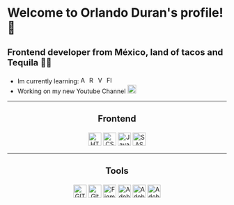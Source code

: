 <h1>Welcome to Orlando Duran's profile! 🥴</h1>
<h3 style="font-size: 20px">Frontend developer from México, land of tacos and Tequila 🌮🍾</h3>

<ul>
<li>Im currently learning: <img src="https://github.com/OrlandoDuranPY/Iconos/blob/main/Lenguajes/angular.png" alt="Angular" height="16px"/> <img src="https://github.com/OrlandoDuranPY/Iconos/blob/main/Lenguajes/react.png" alt="React" height="16px"/> <img src="https://github.com/OrlandoDuranPY/Iconos/blob/main/Lenguajes/vue.png" alt="Vue" height="16px"/> <img src="https://github.com/OrlandoDuranPY/Iconos/blob/main/Lenguajes/flutter.png" alt="Flutter" height="16px"/></li>

<li>Working on my new Youtube Channel <a href="https://www.youtube.com/channel/UCjyik2OU1z9zQoTeg3tyDAQ"><img src="https://github.com/OrlandoDuranPY/Iconos/blob/main/Redes%20Sociales/youtube.png" height="20px" alt="Sticky Header"/></a> </li>
</ul>

---
<h3 align="center" style="font-size:20px">Frontend</h3>
<p align="center">
<img height="30px" src="https://github.com/OrlandoDuranPY/Iconos/blob/main/Lenguajes/html.png" alt="HTML5"/> <img height="30px" src="https://github.com/OrlandoDuranPY/Iconos/blob/main/Lenguajes/css.png" alt="CSS"/> <img height="30px" src="https://github.com/OrlandoDuranPY/Iconos/blob/main/Lenguajes/js.png" alt="Javascript"/> <img height="30px" src="https://github.com/OrlandoDuranPY/Iconos/blob/main/Lenguajes/sass.png" alt="SASS"/>
</p>

---
<h3 align="center" style="font-size:20px">Tools</h3>
<p align="center">
<img height="30px" src="https://github.com/OrlandoDuranPY/Iconos/blob/main/Tools/git.png" alt="GIT"/>
<img height="30px" src="https://github.com/OrlandoDuranPY/Iconos/blob/main/Tools/githubDesktop.png" alt="Github Desktop"/>
<img height="30px" src="https://github.com/OrlandoDuranPY/Iconos/blob/main/Tools/figma.png" alt="Figma"/>
<img height="30px" src="https://github.com/OrlandoDuranPY/Iconos/blob/main/Tools/xd.png" alt="Adobe XD"/>
<img height="30px" src="https://github.com/OrlandoDuranPY/Iconos/blob/main/Tools/photoshop.png" alt="Adobe Photoshop"/>
<img height="30px" src="https://github.com/OrlandoDuranPY/Iconos/blob/main/Tools/illustrator.png" alt="Adobe Illustrator"/>

</p>
